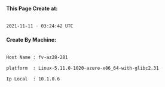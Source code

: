 
   
#### This Page Create at:

```bash

2021-11-11 - 03:24:42 UTC

```

#### Create By Machine:

```bash

Host Name : fv-az28-281

platform  : Linux-5.11.0-1020-azure-x86_64-with-glibc2.31

Ip Local  : 10.1.0.6

```

